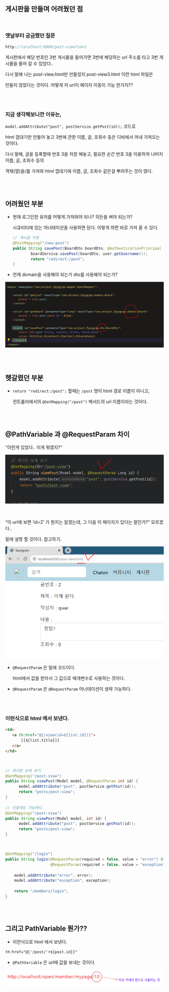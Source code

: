## 게시판을 만들며 어려웠던 점

<br/>

### 옛날부터 궁금했던 질문

```java
http://localhost:8080/post-view?id=3
```

게시판에서 해당 번호인 3번 게시물을 들어가면 3번에 해당하는 url 주소를 타고 3번 게시물을 들어 갈 수 있었다.. 

다시 말해 나는 post-view.html만 만들었지 post-view3.html 이런 html 파일은 

만들지 않았다는 것이다. 어떻게 저 url이 페이지 이동이 가능 한거지??

<br/><br/>

### 지금 생각해보니깐 이유는,

`model.addAttribute("post", postService.getPost(id));` 코드로

html 껍대기만 만들어 놓고 3번에 관한 이름, 글, 조회수 등은 디비에서 꺼내 가져오는 것이다. 

다시 말해,  글을 등록할때 번호 3을 저장 해놓고, 필요한 순간 번호 3을 이용하여 나머지 이름, 글, 조회수 등의 

객체(열)을/를 가져와 html 껍대기에 이름, 글, 조회수 같은걸 뿌려주는 것이 였다.

<br/><br/>

## 어려웠던 부분

- 현재 로그인한 유저를 어떻게 가져와야 되나? 히든을 써야 되는가?
    
    시큐리티에 있는 어너테이션을 사용하면 된다. 이렇게 하면 바로 가져 올 수 있다.
    
    ```java
    // 게시글 저장
    @PostMapping("/new-post")
    public String savePost(BoardDto boardDto, @AuthenticationPrincipal User user) {
            boardService.savePost(boardDto, user.getUsername());
            return "redirect:/post";
    }
    ```
    

- 언제 domain을 사용해야 되는가 dto를 사용해야 되는가?

![이미지](/programming/img/회원가입설명11.PNG)

<br/><br/>

## 헷갈렸던 부분

- `return "redirect:/post";` 할때는 `/post` 명이 html 경로 이름이 아니고,
    
    컨트롤러에서의 `@GetMapping("/post")` 메서드의 url 이름이라는 것이다. 
    
<br/><br/>

## @PathVariable 과 @RequestParam 차이

“이런게 있었다.. 이게 뭐였지?”

![이미지](/programming/img/회원가입설명12.PNG)

<br/>

“이 url에 보면 ‘id=2’ 가 뭔지는 알겠는데, 그 다음 이 페이지가 있다는 말인가?” 모르겠다..

밑에 설명 할 것이다. 참고하기.

![이미지](/programming/img/회원가입설명13.PNG)

- `@RequestParam` 은 밑에 코드이다.
    
    html에서 값을 받아서 그 값으로 매개변수로 사용하는 것이다.
    
- `@RequestParam` 은 `@RequestParam` 어너테이션이 생략 가능하다.

<br/><br/>

### 이런식으로 html 에서 보낸다.

```html
<td>
   <a th:href="@{/view(id=${list.id})}">
       [[${list.title}]]
   </a>
</td>
```

<br/>

```java
// 게시판 상세 보기
@GetMapping("/post-view")
public String viewPost(Model model, @RequestParam int id) {
      model.addAttribute("post", postService.getPost(id));
      return "posts/post-view";
}

// 이렇게도 가능하다.
@GetMapping("/post-view")
public String viewPost(Model model, int id) {
      model.addAttribute("post", postService.getPost(id));
      return "posts/post-view";
}
```

<br/>

```java
@GetMapping("/login")
public String login(@RequestParam(required = false, value = "error") String error,
                    @RequestParam(required = false, value = "exception") String exception, Model model)        {

    model.addAttribute("error", error);
    model.addAttribute("exception", exception);

    return "/members/login";
}
```

<br/><br/>

## 그리고 PathVariable 뭔가??

- 이런식으로 html 에서 보낸다.

```html
th:href="@{'/post/'+${post.id}}"
```

- `@PathVariable` 은 url에 값을 보내는 것이다.

![이미지](/programming/img/회원가입설명14.PNG)

